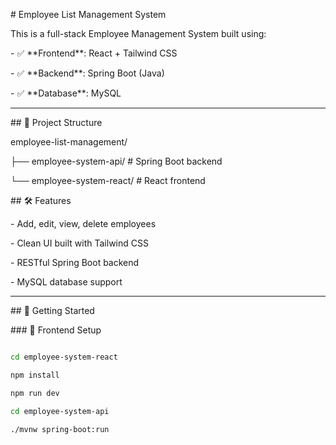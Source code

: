 \# Employee List Management System



This is a full-stack Employee Management System built using:



\- ✅ \*\*Frontend\*\*: React + Tailwind CSS

\- ✅ \*\*Backend\*\*: Spring Boot (Java)

\- ✅ \*\*Database\*\*: MySQL



---



\## 📁 Project Structure

employee-list-management/

├── employee-system-api/ # Spring Boot backend

└── employee-system-react/ # React frontend



\## 🛠 Features



\- Add, edit, view, delete employees

\- Clean UI built with Tailwind CSS

\- RESTful Spring Boot backend

\- MySQL database support



---



\## 🏁 Getting Started



\### 🔹 Frontend Setup



```bash

cd employee-system-react

npm install

npm run dev

cd employee-system-api

./mvnw spring-boot:run




